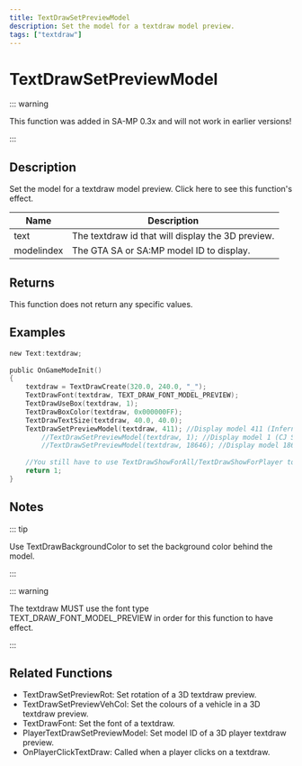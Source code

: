 ```yaml
---
title: TextDrawSetPreviewModel
description: Set the model for a textdraw model preview.
tags: ["textdraw"]
---
```


# TextDrawSetPreviewModel

::: warning

This function was added in SA-MP 0.3x and will not work in earlier versions!

:::

## Description

Set the model for a textdraw model preview. Click here to see this function's effect.

| Name       | Description                                       |
| ---------- | ------------------------------------------------- |
| text       | The textdraw id that will display the 3D preview. |
| modelindex | The GTA SA or SA:MP model ID to display.          |

## Returns

This function does not return any specific values.

## Examples

```c
new Text:textdraw;
 
public OnGameModeInit()
{
	textdraw = TextDrawCreate(320.0, 240.0, "_");
	TextDrawFont(textdraw, TEXT_DRAW_FONT_MODEL_PREVIEW);
	TextDrawUseBox(textdraw, 1);
	TextDrawBoxColor(textdraw, 0x000000FF);
	TextDrawTextSize(textdraw, 40.0, 40.0);
	TextDrawSetPreviewModel(textdraw, 411); //Display model 411 (Infernus)
        //TextDrawSetPreviewModel(textdraw, 1); //Display model 1 (CJ Skin)
        //TextDrawSetPreviewModel(textdraw, 18646); //Display model 18646 (Police light object)
 
	//You still have to use TextDrawShowForAll/TextDrawShowForPlayer to make the textdraw visible.
	return 1;
}
```

## Notes

::: tip

Use TextDrawBackgroundColor to set the background color behind the model.

:::

::: warning

The textdraw MUST use the font type TEXT_DRAW_FONT_MODEL_PREVIEW in order for this function to have effect.

:::

## Related Functions

- TextDrawSetPreviewRot: Set rotation of a 3D textdraw preview.
- TextDrawSetPreviewVehCol: Set the colours of a vehicle in a 3D textdraw preview.
- TextDrawFont: Set the font of a textdraw.
- PlayerTextDrawSetPreviewModel: Set model ID of a 3D player textdraw preview.
- OnPlayerClickTextDraw: Called when a player clicks on a textdraw.
